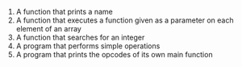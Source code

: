 
1. A function that prints a name
2. A function that executes a function given as a parameter on each element of an array
3. A function that searches for an integer
4. A program that performs simple operations
5. A program that prints the opcodes of its own main function
